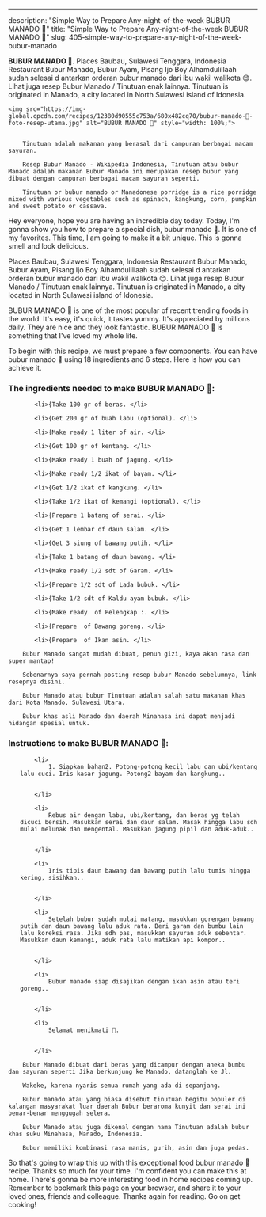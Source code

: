 ---
description: "Simple Way to Prepare Any-night-of-the-week BUBUR MANADO 🍲"
title: "Simple Way to Prepare Any-night-of-the-week BUBUR MANADO 🍲"
slug: 405-simple-way-to-prepare-any-night-of-the-week-bubur-manado

<p>
	<strong>BUBUR MANADO 🍲</strong>. 
	Places Baubau, Sulawesi Tenggara, Indonesia Restaurant Bubur Manado, Bubur Ayam, Pisang Ijo Boy Alhamdulillaah sudah selesai d antarkan orderan bubur manado dari ibu wakil walikota 😊. Lihat juga resep Bubur Manado / Tinutuan enak lainnya. Tinutuan is originated in Manado, a city located in North Sulawesi island of Idonesia.
</p>
<p>
	
	<img src="https://img-global.cpcdn.com/recipes/12380d90555c753a/680x482cq70/bubur-manado-🍲-foto-resep-utama.jpg" alt="BUBUR MANADO 🍲" style="width: 100%;">
	
	
		Tinutuan adalah makanan yang berasal dari campuran berbagai macam sayuran.
	
		Resep Bubur Manado - Wikipedia Indonesia, Tinutuan atau bubur Manado adalah makanan Bubur Manado ini merupakan resep bubur yang dibuat dengan campuran berbagai macam sayuran seperti.
	
		Tinutuan or bubur manado or Manadonese porridge is a rice porridge mixed with various vegetables such as spinach, kangkung, corn, pumpkin and sweet potato or cassava.
	
</p>
<p>
	Hey everyone, hope you are having an incredible day today. Today, I'm gonna show you how to prepare a special dish, bubur manado 🍲. It is one of my favorites. This time, I am going to make it a bit unique. This is gonna smell and look delicious.
</p>
	
<p>
	Places Baubau, Sulawesi Tenggara, Indonesia Restaurant Bubur Manado, Bubur Ayam, Pisang Ijo Boy Alhamdulillaah sudah selesai d antarkan orderan bubur manado dari ibu wakil walikota 😊. Lihat juga resep Bubur Manado / Tinutuan enak lainnya. Tinutuan is originated in Manado, a city located in North Sulawesi island of Idonesia.
</p>
<p>
	BUBUR MANADO 🍲 is one of the most popular of recent trending foods in the world. It's easy, it's quick, it tastes yummy. It's appreciated by millions daily. They are nice and they look fantastic. BUBUR MANADO 🍲 is something that I've loved my whole life.
</p>

<p>
To begin with this recipe, we must prepare a few components. You can have bubur manado 🍲 using 18 ingredients and 6 steps. Here is how you can achieve it.
</p>

<h3>The ingredients needed to make BUBUR MANADO 🍲:</h3>

<ol>
	
		<li>{Take 100 gr of beras. </li>
	
		<li>{Get 200 gr of buah labu (optional). </li>
	
		<li>{Make ready 1 liter of air. </li>
	
		<li>{Get 100 gr of kentang. </li>
	
		<li>{Make ready 1 buah of jagung. </li>
	
		<li>{Make ready 1/2 ikat of bayam. </li>
	
		<li>{Get 1/2 ikat of kangkung. </li>
	
		<li>{Take 1/2 ikat of kemangi (optional). </li>
	
		<li>{Prepare 1 batang of serai. </li>
	
		<li>{Get 1 lembar of daun salam. </li>
	
		<li>{Get 3 siung of bawang putih. </li>
	
		<li>{Take 1 batang of daun bawang. </li>
	
		<li>{Make ready 1/2 sdt of Garam. </li>
	
		<li>{Prepare 1/2 sdt of Lada bubuk. </li>
	
		<li>{Take 1/2 sdt of Kaldu ayam bubuk. </li>
	
		<li>{Make ready  of Pelengkap :. </li>
	
		<li>{Prepare  of Bawang goreng. </li>
	
		<li>{Prepare  of Ikan asin. </li>
	
</ol>
<p>
	
		Bubur Manado sangat mudah dibuat, penuh gizi, kaya akan rasa dan super mantap!
	
		Sebenarnya saya pernah posting resep bubur Manado sebelumnya, link resepnya disini.
	
		Bubur Manado atau bubur Tinutuan adalah salah satu makanan khas dari Kota Manado, Sulawesi Utara.
	
		Bubur khas asli Manado dan daerah Minahasa ini dapat menjadi hidangan spesial untuk.
	
</p>

<h3>Instructions to make BUBUR MANADO 🍲:</h3>

<ol>
	
		<li>
			1. Siapkan bahan2. Potong-potong kecil labu dan ubi/kentang lalu cuci. Iris kasar jagung. Potong2 bayam dan kangkung..
			
			
		</li>
	
		<li>
			Rebus air dengan labu, ubi/kentang, dan beras yg telah dicuci bersih. Masukkan serai dan daun salam. Masak hingga labu sdh mulai melunak dan mengental. Masukkan jagung pipil dan aduk-aduk..
			
			
		</li>
	
		<li>
			Iris tipis daun bawang dan bawang putih lalu tumis hingga kering, sisihkan..
			
			
		</li>
	
		<li>
			Setelah bubur sudah mulai matang, masukkan gorengan bawang putih dan daun bawang lalu aduk rata. Beri garam dan bumbu lain lalu koreksi rasa. Jika sdh pas, masukkan sayuran aduk sebentar. Masukkan daun kemangi, aduk rata lalu matikan api kompor..
			
			
		</li>
	
		<li>
			Bubur manado siap disajikan dengan ikan asin atau teri goreng..
			
			
		</li>
	
		<li>
			Selamat menikmati 🤩.
			
			
		</li>
	
</ol>

<p>
	
		Bubur Manado dibuat dari beras yang dicampur dengan aneka bumbu dan sayuran seperti Jika berkunjung ke Manado, datanglah ke Jl.
	
		Wakeke, karena nyaris semua rumah yang ada di sepanjang.
	
		Bubur manado atau yang biasa disebut tinutuan begitu populer di kalangan masyarakat luar daerah Bubur beraroma kunyit dan serai ini benar-benar menggugah selera.
	
		Bubur Manado atau juga dikenal dengan nama Tinutuan adalah bubur khas suku Minahasa, Manado, Indonesia.
	
		Bubur memiliki kombinasi rasa manis, gurih, asin dan juga pedas.
	
</p>

<p>
	So that's going to wrap this up with this exceptional food bubur manado 🍲 recipe. Thanks so much for your time. I'm confident you can make this at home. There's gonna be more interesting food in home recipes coming up. Remember to bookmark this page on your browser, and share it to your loved ones, friends and colleague. Thanks again for reading. Go on get cooking!
</p>
